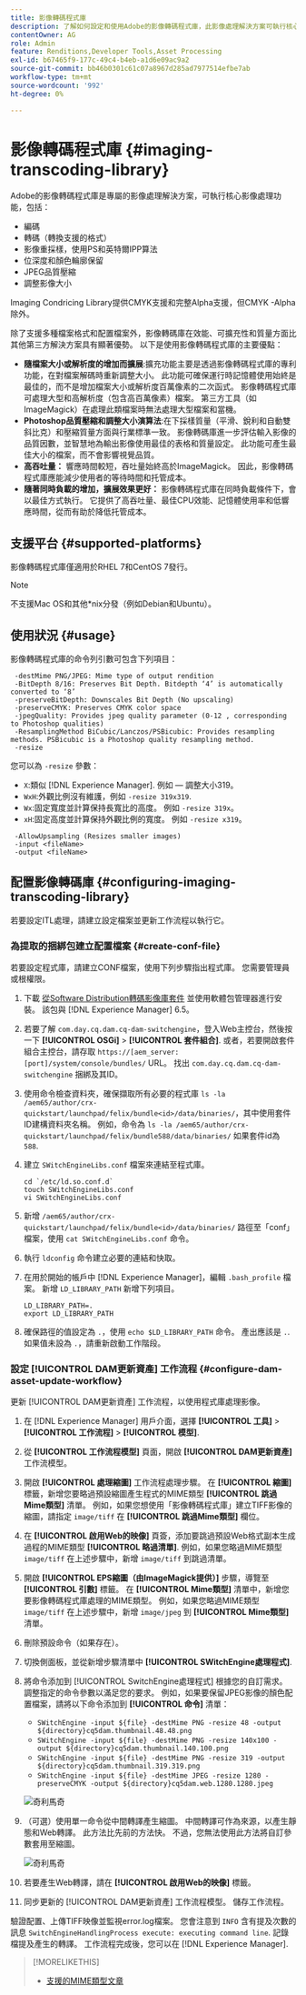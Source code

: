 ```yaml
---
title: 影像轉碼程式庫
description: 了解如何設定和使用Adobe的影像轉碼程式庫，此影像處理解決方案可執行核心影像處理功能，包括編碼、轉碼、影像重新取樣和影像大小調整。
contentOwner: AG
role: Admin
feature: Renditions,Developer Tools,Asset Processing
exl-id: b67465f9-177c-49c4-b4eb-a1d6e09ac9a2
source-git-commit: bb46b0301c61c07a8967d285ad7977514efbe7ab
workflow-type: tm+mt
source-wordcount: '992'
ht-degree: 0%

---
```


# 影像轉碼程式庫 {#imaging-transcoding-library}

Adobe的影像轉碼程式庫是專屬的影像處理解決方案，可執行核心影像處理功能，包括：

* 編碼
* 轉碼（轉換支援的格式）
* 影像重採樣，使用PS和英特爾IPP算法
* 位深度和顏色輪廓保留
* JPEG品質壓縮
* 調整影像大小

Imaging Condricing Library提供CMYK支援和完整Alpha支援，但CMYK -Alpha除外。

除了支援多種檔案格式和配置檔案外，影像轉碼庫在效能、可擴充性和質量方面比其他第三方解決方案具有顯著優勢。 以下是使用影像轉碼程式庫的主要優點：

* **隨檔案大小或解析度的增加而擴展**:擴充功能主要是透過影像轉碼程式庫的專利功能，在對檔案解碼時重新調整大小。 此功能可確保運行時記憶體使用始終是最佳的，而不是增加檔案大小或解析度百萬像素的二次函式。 影像轉碼程式庫可處理大型和高解析度（包含高百萬像素）檔案。 第三方工具（如ImageMagick）在處理此類檔案時無法處理大型檔案和當機。
* **Photoshop品質壓縮和調整大小演算法**:在下採樣質量（平滑、銳利和自動雙斜比克）和壓縮質量方面與行業標準一致。 影像轉碼庫進一步評估輸入影像的品質因數，並智慧地為輸出影像使用最佳的表格和質量設定。 此功能可產生最佳大小的檔案，而不會影響視覺品質。
* **高吞吐量：** 響應時間較短，吞吐量始終高於ImageMagick。 因此，影像轉碼程式庫應能減少使用者的等待時間和托管成本。
* **隨著同時負載的增加，擴展效果更好：** 影像轉碼程式庫在同時負載條件下，會以最佳方式執行。 它提供了高吞吐量、最佳CPU效能、記憶體使用率和低響應時間，從而有助於降低托管成本。

## 支援平台 {#supported-platforms}

影像轉碼程式庫僅適用於RHEL 7和CentOS 7發行。

>[!NOTE]
>
>不支援Mac OS和其他*nix分發（例如Debian和Ubuntu）。

## 使用狀況 {#usage}

影像轉碼程式庫的命令列引數可包含下列項目：

```shell
 -destMime PNG/JPEG: Mime type of output rendition
 -BitDepth 8/16: Preserves Bit Depth. Bitdepth ‘4’ is automatically converted to ‘8’
 -preserveBitDepth: Downscales Bit Depth (No upscaling)
 -preserveCMYK: Preserves CMYK color space
 -jpegQuality: Provides jpeg quality parameter (0-12 , corresponding to Photoshop qualities)
 -ResamplingMethod BiCubic/Lanczos/PSBicubic: Provides resampling methods. PSBicubic is a Photoshop quality resampling method.
 -resize
```

您可以為 `-resize` 參數：

* `X`:類似 [!DNL Experience Manager]. 例如 — 調整大小319。
* `WxH`:外觀比例沒有維護，例如 `-resize 319x319`.
* `Wx`:固定寬度並計算保持長寬比的高度。 例如 `-resize 319x`。
* `xH`:固定高度並計算保持外觀比例的寬度。 例如 `-resize x319`。

```shell
 -AllowUpsampling (Resizes smaller images)
 -input <fileName>
 -output <fileName>
```

## 配置影像轉碼庫 {#configuring-imaging-transcoding-library}

若要設定ITL處理，請建立設定檔案並更新工作流程以執行它。

### 為提取的捆綁包建立配置檔案 {#create-conf-file}

若要設定程式庫，請建立CONF檔案，使用下列步驟指出程式庫。 您需要管理員或根權限。

1. 下載 [從Software Distribution轉碼影像庫套件](https://experience.adobe.com/#/downloads/content/software-distribution/en/aem.html?package=/content/software-distribution/en/details.html/content/dam/aem/public/adobe/packages/aem630/product/assets/aem-assets-imaging-transcoding-library-pkg) 並使用軟體包管理器進行安裝。 該包與 [!DNL Experience Manager] 6.5。

1. 若要了解 `com.day.cq.dam.cq-dam-switchengine`，登入Web主控台，然後按一下 **[!UICONTROL OSGi]** > **[!UICONTROL 套件組合]**. 或者，若要開啟套件組合主控台，請存取 `https://[aem_server:[port]/system/console/bundles/` URL。 找出 `com.day.cq.dam.cq-dam-switchengine` 捆綁及其ID。

1. 使用命令檢查資料夾，確保擷取所有必要的程式庫 `ls -la /aem65/author/crx-quickstart/launchpad/felix/bundle<id>/data/binaries/`，其中使用套件ID建構資料夾名稱。 例如，命令為 `ls -la /aem65/author/crx-quickstart/launchpad/felix/bundle588/data/binaries/` 如果套件id為 `588`.

1. 建立 `SWitchEngineLibs.conf` 檔案來連結至程式庫。

   ```shell
   cd `/etc/ld.so.conf.d`
   touch SWitchEngineLibs.conf
   vi SWitchEngineLibs.conf
   ```

1. 新增 `/aem65/author/crx-quickstart/launchpad/felix/bundle<id>/data/binaries/` 路徑至「conf」檔案，使用 `cat SWitchEngineLibs.conf` 命令。

1. 執行 `ldconfig` 命令建立必要的連結和快取。

1. 在用於開始的帳戶中 [!DNL Experience Manager]，編輯 `.bash_profile` 檔案。 新增 `LD_LIBRARY_PATH` 新增下列項目。

   ```shell
   LD_LIBRARY_PATH=.
   export LD_LIBRARY_PATH
   ```

1. 確保路徑的值設定為 `.`，使用 `echo $LD_LIBRARY_PATH` 命令。 產出應該是 `.`. 如果值未設為 `.`，請重新啟動工作階段。

### 設定 [!UICONTROL DAM更新資產] 工作流程 {#configure-dam-asset-update-workflow}

更新 [!UICONTROL DAM更新資產] 工作流程，以使用程式庫處理影像。

1. 在 [!DNL Experience Manager] 用戶介面，選擇 **[!UICONTROL 工具]** > **[!UICONTROL 工作流程]** > **[!UICONTROL 模型]**.

1. 從 **[!UICONTROL 工作流程模型]** 頁面，開啟 **[!UICONTROL DAM更新資產]** 工作流模型。

1. 開啟 **[!UICONTROL 處理縮圖]** 工作流程處理步驟。 在 **[!UICONTROL 縮圖]** 標籤，新增您要略過預設縮圖產生程式的MIME類型 **[!UICONTROL 跳過Mime類型]** 清單。
例如，如果您想使用「影像轉碼程式庫」建立TIFF影像的縮圖，請指定 `image/tiff` 在 **[!UICONTROL 跳過Mime類型]** 欄位。

1. 在 **[!UICONTROL 啟用Web的映像]** 頁簽，添加要跳過預設Web格式副本生成過程的MIME類型 **[!UICONTROL 略過清單]**. 例如，如果您略過MIME類型 `image/tiff` 在上述步驟中，新增 `image/tiff` 到跳過清單。

1. 開啟 **[!UICONTROL EPS縮圖（由ImageMagick提供）]** 步驟，導覽至 **[!UICONTROL 引數]** 標籤。 在 **[!UICONTROL Mime類型]** 清單中，新增您要影像轉碼程式庫處理的MIME類型。 例如，如果您略過MIME類型 `image/tiff` 在上述步驟中，新增 `image/jpeg` 到 **[!UICONTROL Mime類型]** 清單。

1. 刪除預設命令（如果存在）。

1. 切換側面板，並從新增步驟清單中 **[!UICONTROL SWitchEngine處理程式]**.

1. 將命令添加到 [!UICONTROL SwitchEngine處理程式] 根據您的自訂需求。 調整指定的命令參數以滿足您的要求。 例如，如果要保留JPEG影像的顏色配置檔案，請將以下命令添加到 **[!UICONTROL 命令]** 清單：

   * `SWitchEngine -input ${file} -destMime PNG -resize 48 -output ${directory}cq5dam.thumbnail.48.48.png`
   * `SWitchEngine -input ${file} -destMime PNG -resize 140x100 -output ${directory}cq5dam.thumbnail.140.100.png`
   * `SWitchEngine -input ${file} -destMime PNG -resize 319 -output ${directory}cq5dam.thumbnail.319.319.png`
   * `SWitchEngine -input ${file} -destMime JPEG -resize 1280 -preserveCMYK -output ${directory}cq5dam.web.1280.1280.jpeg`

   ![奇利馬奇](assets/chlimage_1-199.png)

1. （可選）使用單一命令從中間轉譯產生縮圖。 中間轉譯可作為來源，以產生靜態和Web轉譯。 此方法比先前的方法快。 不過，您無法使用此方法將自訂參數套用至縮圖。

   ![奇利馬奇](assets/chlimage_1-200.png)

1. 若要產生Web轉譯，請在 **[!UICONTROL 啟用Web的映像]** 標籤。

1. 同步更新的 [!UICONTROL DAM更新資產] 工作流程模型。 儲存工作流程。

驗證配置、上傳TIFF映像並監視error.log檔案。 您會注意到 `INFO` 含有提及次數的訊息 `SwitchEngineHandlingProcess execute: executing command line`. 記錄檔提及產生的轉譯。 工作流程完成後，您可以在 [!DNL Experience Manager].

>[!MORELIKETHIS]
>
>* [支援的MIME類型文章](assets-formats.md#supported-image-transcoding-library)

